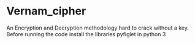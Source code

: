 # Vernam_cipher
An Encryption and Decryption methodology hard to crack without a key.
Before running the code install the libraries pyfiglet in python 3
